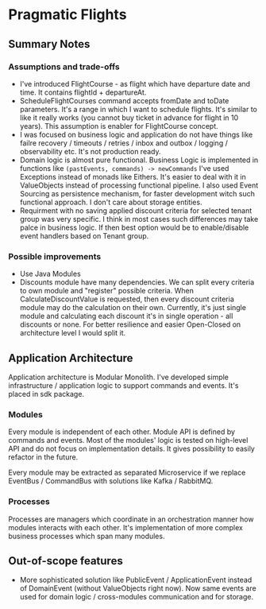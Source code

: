# Pragmatic Flights

## Summary Notes

### Assumptions and trade-offs
 - I've introduced FlightCourse - as flight which have departure date and time. It contains flightId + departureAt.
 - ScheduleFlightCourses command accepts fromDate and toDate parameters. It's a range in which I want to schedule flights. It's similar to like it really works (you cannot buy ticket in advance for flight in 10 years). This assumption is enabler for FlightCourse concept.
 - I was focused on business logic and application do not have things like failre recovery / timeouts / retries / inbox and outbox / logging / observability etc. It's not production ready.
 - Domain logic is almost pure functional. Business Logic is implemented in functions like `(pastEvents, commands) -> newCommands` I've used Exceptions instead of monads like Eithers.
   It's easier to deal with it in ValueObjects instead of processing functional pipeline. I also used Event Sourcing as persistence mechanism, for faster development witch such functional approach. I don't care about storage entities.
 - Requirment with no saving applied discount criteria for selected tenant group was very specific. 
   I think in most cases such differences may take palce in business logic. If then best option would be to enable/disable event handlers based on Tenant group.

### Possible improvements

- Use Java Modules
- Discounts module have many dependencies. 
  We can split every criteria to own module and "register" possible criteria. 
  When CalculateDiscountValue is requested, then every discount criteria module may do the calculation on their own. 
  Currently, it's just single module and calculating each discount it's in single operation - all discounts or none.
  For better resilience and easier Open-Closed on architecture level I would split it.

## Application Architecture

Application architecture is Modular Monolith.
I've developed simple infrastructure / application logic to support commands and events. 
It's placed in sdk package.

### Modules
Every module is independent of each other. Module API is defined by commands and events.
Most of the modules' logic is tested on high-level API and do not focus on implementation details.
It gives possibility to easily refactor in the future.

Every module may be extracted as separated Microservice if we replace EventBus / CommandBus with solutions like Kafka / RabbitMQ.

### Processes
Processes are managers which coordinate in an orchestration manner how modules interacts with each other.
It's implementation of more complex business processes which span many modules.


## Out-of-scope features

- More sophisticated solution like PublicEvent / ApplicationEvent instead of DomainEvent (without ValueObjects right now). Now same events are used for domain logic / cross-modules communication and for storage.
